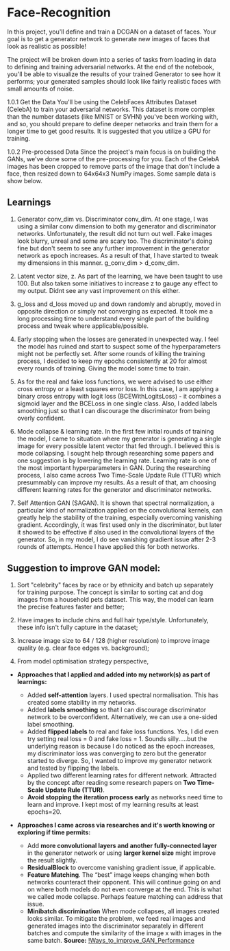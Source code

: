 # Face-Recognition

In this project, you'll define and train a DCGAN on a dataset of faces. Your goal is to get a generator network to generate new images of faces that look as realistic as possible!

The project will be broken down into a series of tasks from loading in data to defining and training adversarial networks. At the end of the notebook, you'll be able to visualize the results of your trained Generator to see how it performs; your generated samples should look like fairly realistic faces with small amounts of noise.

1.0.1 Get the Data You'll be using the CelebFaces Attributes Dataset (CelebA) to train your adversarial networks.
This dataset is more complex than the number datasets (like MNIST or SVHN) you've been working with, and so, you should prepare to define deeper networks and train them for a longer time to get good results. It is suggested that you utilize a GPU for training.

1.0.2 Pre-processed Data Since the project's main focus is on building the GANs, we've done some of the pre-processing for you. Each of the CelebA images has been cropped to remove parts of the image that don't include a face, then resized down to 64x64x3 NumPy images. Some sample data is show below.


## Learnings

1. Generator conv_dim vs. Discriminator conv_dim. At one stage, I was using a similar conv dimension to both my generator and discriminator networks. Unfortunately, the result did not turn out well. Fake images look blurry, unreal and some are scary too. The discriminator's doing fine but don't seem to see any further improvement in the generator network as epoch increases. As a result of that, I have started to tweak my dimensions in this manner. g_conv_dim > d_conv_dim.

2. Latent vector size, z. As part of the learning, we have been taught to use 100. But also taken some initiatives to increase z to gauge any effect to my output. Didnt see any vast improvement on this either.

3. g_loss and d_loss moved up and down randomly and abruptly, moved in opposite direction or simply not converging as expected. It took me a long processing time to understand every single part of the building process and tweak where applicable/possible.

4. Early stopping when the losses are generated in unexpected way. I feel the model has ruined and start to suspect some of the hyperparameters might not be perfectly set. After some rounds of killing the training process, I decided to keep my epochs consistently at 20 for almost every rounds of training. Giving the model some time to train.

5. As for the real and fake loss functions, we were advised to use either cross entropy or a least squares error loss. In this case, I am applying a binary cross entropy with logit loss (BCEWithLogitsLoss) - it combines a sigmoid layer and the BCELoss in one single class. Also, I added labels smoothing just so that I can discourage the discriminator from being overly confident.

6. Mode collapse & learning rate. In the first few initial rounds of training the model, I came to situation where my generator is generating a single image for every possible latent vector that fed through. I believed this is mode collapsing. I sought help through researching some papers and one suggestion is by lowering the learning rate. Learning rate is one of the most important hyperparameters in GAN. During the researching process, I also came across Two Time-Scale Update Rule (TTUR) which presummably can improve my results. As a result of that, am choosing different learning rates for the generator and discriminator networks.

7. Self Attention GAN (SAGAN). It is shown that spectral normalization, a particular kind of normalization applied on the convolutional kernels, can greatly help the stability of the training, especially overcoming vanishing gradient. Accordingly, it was first used only in the discriminator, but later it showed to be effective if also used in the convolutional layers of the generator. So, in my model, I do see vanishing gradient issue after 2-3 rounds of attempts. Hence I have applied this for both networks.


## Suggestion to improve GAN model:

1. Sort "celebrity" faces by race or by ethnicity and batch up separately for training purpose. The concept is similar to sorting cat and dog images from a household pets dataset. This way, the model can learn the precise features faster and better;

2. Have images to include chins and full hair type/style. Unfortunately, these info isn't fully capture in the dataset;

3. Increase image size to 64 / 128 (higher resolution) to improve image quality (e.g. clear face edges vs. background);

4. From model optimisation strategy perspective,
- **Approaches that I applied and added into my network(s) as part of learnings:**
  - Added **self-attention** layers. I used spectral normalisation. This has created some stability in my networks.
  - Added **labels smoothing** so that I can discourage discriminator network to be overconfident. Alternatively, we can use a one-sided label smoothing.
  - Added **flipped labels** to real and fake loss functions. Yes, I did even try setting real loss = 0 and fake loss = 1. Sounds silly.....but the underlying reason is because I do noticed as the epoch increases, my discriminator loss was converging to zero but the generator started to diverge. So, I wanted to improve my generator network and tested by flipping the labels.
  - Applied two different learning rates for different network. Attracted by the concept after reading some research papers on **Two Time-Scale Update Rule (TTUR)**.
  - **Avoid stopping the iteration process early** as networks need time to learn and improve. I kept most of my learning results at least epochs=20.

- **Approaches I came across via researches and it's worth knowing or exploring if time permits:**
  - Add **more convolutional layers and another fully-connected layer** in the generator network or using **larger kernel size** might improve the result slightly.
  - **ResidualBlock** to overcome vanishing gradient issue, if applicable.
  - **Feature Matching**. The “best” image keeps changing when both networks counteract their opponent. This will continue going on and on where both models do not even converge at the end. This is what we called mode collapse. Perhaps feature matching can address that issue.
  - **Minibatch discrimination** When mode collapses, all images created looks similar. To mitigate the problem, we feed real images and generated images into the discriminator separately in different batches and compute the similarity of the image x with images in the same batch.
    **Source:** [!Ways_to_improve_GAN_Performance](https://towardsdatascience.com/gan-ways-to-improve-gan-performance-acf37f9f59b#:~:text=%20GAN%20%E2%80%94%20Ways%20to%20improve%20GAN%20performance,t%20models.%205%20Further%20readings.%20%20More)

